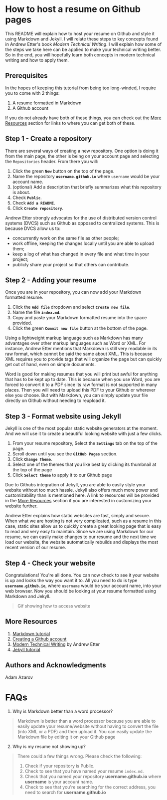 
# How to host a resume on Github pages

This README will explain how to host your resume on Github and style it using Markdown and Jekyll. I will relate these steps to key concepts found in Andrew Etter's book _Modern Technical Writing_. I will explain how some of the steps we take here can be applied to make your technical writing better. So in the end, you will hopefully learn both concepts in modern technical writing and how to apply them.

## Prerequisites

In the hopes of keeping this tutorial from being too long-winded, I require you to come with 2 things:

1. A resume formatted in Markdown
2. A Github account

If you do not already have both of these things, you can check out the [More Resources](#More-Resources) section for links to where you can get both of these.

## Step 1 - Create a repository

There are several ways of creating a new repository. One option is doing it from the main page, the other is being on your account page and selecting the `Repositories` header. From there you will:

1. Click the green **`New`** button on the top of the page.
2. Name the repository **`username.github.io`** where `username` would be your account name.
3. (optional) Add a description that briefly summarizes what this repository is about.
4. Check **`Public`**.
5. Check **`Add a README`**.
6. Click **`Create repository`**.

Andrew Etter strongly advocates for the use of distributed version control systems (DVCS) such as Github as opposed to centralized systems. This is because DVCS allow us to:

* concurrently work on the same file as other people;
* work offline, keeping the changes locally until you are able to upload them;
* keep a log of what has changed in every file and what time in your project;
* publicly share your project so that others can contribute.

## Step 2 - Adding your resume

Once you are in your repository, you can now add your Markdown formatted resume.

1. Click the **`Add file`** dropdown and select **`Create new file`**.
2. Name the file **`index.md`**.
3. Copy and paste your Markdown formatted resume into the space provided.
4. Click the green **`Commit new file`** button at the bottom of the page.

Using a lightweight markup language such as Markdown has many advantages over other markup languages such as Word or XML. For instance, Andrew Etter mentions that Markdown is still very readable in its raw format, which cannot be said the same about XML. This is because XML requires you to provide tags that will organize the page but can quickly get out of hand, even on simple documents.

Word is good for making resumes that you will print but awful for anything that has to be kept up to date. This is because when you use Word, you are forced to convert it to a PDF since its raw format is not supported in many places. Then you will need to upload this PDF to your Github or wherever else you choose. But with Markdown, you can simply update your file directly on Github without needing to reupload it.

## Step 3 - Format website using Jekyll

Jekyll is one of the most popular static website generators at the moment. And we will use it to create a beautiful looking website with just a few clicks.

1. From your resume repository, Select the **`Settings`** tab on the top of the page.
2. Scroll down until you see the **`GitHub Pages`** section.
3. Click **`Change Theme`**.
4. Select one of the themes that you like best by clicking its thumbnail at the top of the page
5. Click **`Select theme`** to apply it to our Github page

Due to Githubs integration of Jekyll, you are able to easily style your website without too much hassle. Jekyll also offers much more power and customizability than is mentioned here. A link to resources will be provided in the [More Resources](#More-Resources) section if you are interested in customizing your website further.

Andrew Etter explains how static websites are fast, simply and secure. When what we are hosting is not very complicated, such as a resume in this case, static sites allow us to quickly create a great looking page that is easy to read and very easy to maintain. Since we are using Markdown for our resume, we can easily make changes to our resume and the next time we load our website, the website automatically rebuilds and displays the most recent version of our resume.

## Step 4 - Check your website

Congratulations! You're all done. You can now check to see it your website is up and looks the way you want it to. All you need to do is type **`username.github.io`**, where `username` would be your account name, into your web browser. Now you should be looking at your resume formatted using Markdown and Jekyll.

> Gif showing how to access website

## More Resources

1. [Markdown tutorial](https://www.markdowntutorial.com/)
2. [Creating a Github account](https://github.com/join)
3. [Modern Technical Writing](https://www.amazon.ca/Modern-Technical-Writing-Introduction-Documentation-ebook/dp/B01A2QL9SS) by Andrew Etter
4. [Jekyll tutorial](https://www.youtube.com/watch?v=T1itpPvFWHI)

## Authors and Acknowledgments

Adam Azarov

# FAQs

1. Why is Markdown better than a word processor?
> Markdown is better than a word processor because you are able to easily update your resume/website without having to convert the file (into XML or a PDF) and then upload it. You can easily update the Markdown file by editing it on your Github page

2. Why is my resume not showing up?
> There could a few things wrong. Please check the following:
> 1. Check if your repository is Public.
> 2. Check to see that you have named your resume `index.md`.
> 3. Check that you named your repository **username.github.io** where **username** is your account name.
> 4. Check to see that you're searching for the correct address, you need to search for **username.github.io**
